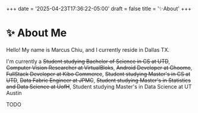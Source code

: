 +++
date = '2025-04-23T17:36:22-05:00'
draft = false
title = '✨About'
+++

# ✨ About Me

Hello! My name is Marcus Chiu, and I currently reside in Dallas TX.

I'm currently a ~~Student studying Bachelor of Science in CS at UTD~~, ~~Computer Vision Researcher at VirtualBloks~~, ~~Android Developer at Ghoomo~~, ~~FullStack Developer at Kibo Commerce~~, ~~Student studying Master's in CS at UTD~~, ~~Data Fabric Engineer at JPMC~~, ~~Student studying Master's in Statistics and Data Science at UofH~~, Student studying Master's in Data Science at UT Austin

TODO
